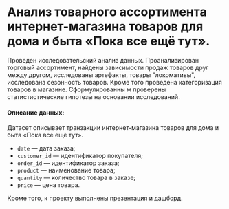 # Анализ товарного ассортимента интернет-магазина товаров для дома и быта «Пока все ещё тут».

Проведен исследовательский анализ данных. Проанализирован торговый ассортимент, найдены зависимости продаж товаров друг между другом, исследованы артефакты, товары "локомативы", исследована сезонность товаров. Кроме того проведена категоризация товаров в магазине. Сформулированны м проверены статистистические гипотезы на основании исследований.

#### Описание данных:

Датасет описывает транзакции интернет-магазина товаров для дома и быта «Пока все ещё тут».


- `date` — дата заказа;
- `customer_id` — идентификатор покупателя;
- `order_id` — идентификатор заказа;
- `product` — наименование товара;
- `quantity` — количество товара в заказе;
- `price` — цена товара.

Кроме того, к проекту выполнены презентация и дашборд.
